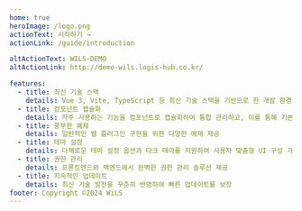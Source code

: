 ```yaml
---
home: true
heroImage: /logo.png
actionText: 시작하기 →
actionLink: /guide/introduction

altActionText: WILS-DEMO
altActionLink: http://demo-wils.logis-hub.co.kr/

features:
  - title: 최신 기술 스택
    details: Vue 3, Vite, TypeScript 등 최신 기술 스택을 기반으로 한 개발 환경 제공
  - title: 컴포넌트 캡슐화
    details: 자주 사용하는 기능을 컴포넌트로 캡슐화하여 통합 관리하고, 이를 통해 기본적인 작업 요구사항을 쉽게 충족
  - title: 풍부한 예제
    details: 일반적인 웹 플러그인 구현을 위한 다양한 예제 제공
  - title: 테마 설정
    details: 다채로운 테마 설정 옵션과 다크 테마를 지원하여 사용자 맞춤형 UI 구성 가능
  - title: 권한 관리
    details: 프론트엔드와 백엔드에서 완벽한 권한 관리 솔루션 제공
  - title: 지속적인 업데이트
    details: 최신 기술 발전을 꾸준히 반영하여 빠른 업데이트를 보장
footer: Copyright ©2024 WiLS
---
```

